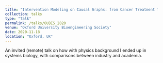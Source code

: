 ```yaml
---
title: "Intervention Modeling on Causal Graphs: from Cancer Treatment to Solving Hunger"
collection: talks
type: "Talk"
permalink: /talks/OUBES_2020
venue: "Oxford University Bioengineering Society"
date: 2020-11-18 
location: "Oxford, UK"
---
```


An invited (remote) talk on how with physics background I ended up in systems biology, with comparisons between industry and academia.
